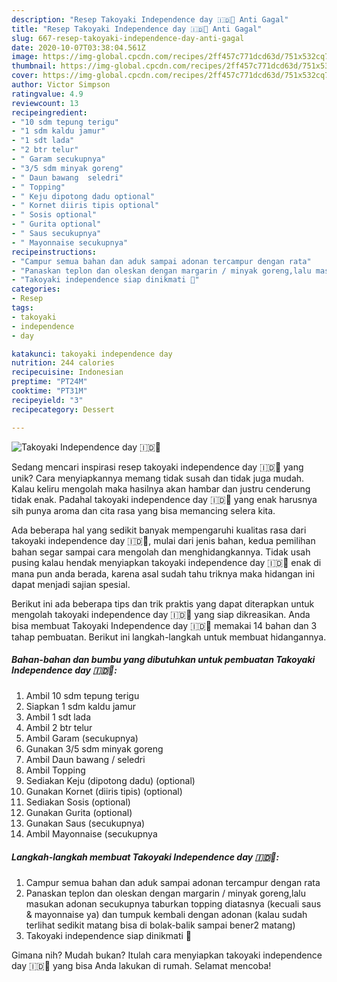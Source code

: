 ```yaml
---
description: "Resep Takoyaki Independence day 🇮🇩💋 Anti Gagal"
title: "Resep Takoyaki Independence day 🇮🇩💋 Anti Gagal"
slug: 667-resep-takoyaki-independence-day-anti-gagal
date: 2020-10-07T03:38:04.561Z
image: https://img-global.cpcdn.com/recipes/2ff457c771dcd63d/751x532cq70/takoyaki-independence-day-🇮🇩💋-foto-resep-utama.jpg
thumbnail: https://img-global.cpcdn.com/recipes/2ff457c771dcd63d/751x532cq70/takoyaki-independence-day-🇮🇩💋-foto-resep-utama.jpg
cover: https://img-global.cpcdn.com/recipes/2ff457c771dcd63d/751x532cq70/takoyaki-independence-day-🇮🇩💋-foto-resep-utama.jpg
author: Victor Simpson
ratingvalue: 4.9
reviewcount: 13
recipeingredient:
- "10 sdm tepung terigu"
- "1 sdm kaldu jamur"
- "1 sdt lada"
- "2 btr telur"
- " Garam secukupnya"
- "3/5 sdm minyak goreng"
- " Daun bawang  seledri"
- " Topping"
- " Keju dipotong dadu optional"
- " Kornet diiris tipis optional"
- " Sosis optional"
- " Gurita optional"
- " Saus secukupnya"
- " Mayonnaise secukupnya"
recipeinstructions:
- "Campur semua bahan dan aduk sampai adonan tercampur dengan rata"
- "Panaskan teplon dan oleskan dengan margarin / minyak goreng,lalu masukan adonan secukupnya taburkan topping diatasnya (kecuali saus &amp; mayonnaise ya) dan tumpuk kembali dengan adonan (kalau sudah terlihat sedikit matang bisa di bolak-balik sampai bener2 matang)"
- "Takoyaki independence siap dinikmati 💋"
categories:
- Resep
tags:
- takoyaki
- independence
- day

katakunci: takoyaki independence day 
nutrition: 244 calories
recipecuisine: Indonesian
preptime: "PT24M"
cooktime: "PT31M"
recipeyield: "3"
recipecategory: Dessert

---
```



![Takoyaki Independence day 🇮🇩💋](https://img-global.cpcdn.com/recipes/2ff457c771dcd63d/751x532cq70/takoyaki-independence-day-🇮🇩💋-foto-resep-utama.jpg)

Sedang mencari inspirasi resep takoyaki independence day 🇮🇩💋 yang unik? Cara menyiapkannya memang tidak susah dan tidak juga mudah. Kalau keliru mengolah maka hasilnya akan hambar dan justru cenderung tidak enak. Padahal takoyaki independence day 🇮🇩💋 yang enak harusnya sih punya aroma dan cita rasa yang bisa memancing selera kita.



Ada beberapa hal yang sedikit banyak mempengaruhi kualitas rasa dari takoyaki independence day 🇮🇩💋, mulai dari jenis bahan, kedua pemilihan bahan segar sampai cara mengolah dan menghidangkannya. Tidak usah pusing kalau hendak menyiapkan takoyaki independence day 🇮🇩💋 enak di mana pun anda berada, karena asal sudah tahu triknya maka hidangan ini dapat menjadi sajian spesial.


Berikut ini ada beberapa tips dan trik praktis yang dapat diterapkan untuk mengolah takoyaki independence day 🇮🇩💋 yang siap dikreasikan. Anda bisa membuat Takoyaki Independence day 🇮🇩💋 memakai 14 bahan dan 3 tahap pembuatan. Berikut ini langkah-langkah untuk membuat hidangannya.

<!--inarticleads1-->

##### Bahan-bahan dan bumbu yang dibutuhkan untuk pembuatan Takoyaki Independence day 🇮🇩💋:

1. Ambil 10 sdm tepung terigu
1. Siapkan 1 sdm kaldu jamur
1. Ambil 1 sdt lada
1. Ambil 2 btr telur
1. Ambil  Garam (secukupnya)
1. Gunakan 3/5 sdm minyak goreng
1. Ambil  Daun bawang / seledri
1. Ambil  Topping
1. Sediakan  Keju (dipotong dadu) (optional)
1. Gunakan  Kornet (diiris tipis) (optional)
1. Sediakan  Sosis (optional)
1. Gunakan  Gurita (optional)
1. Gunakan  Saus (secukupnya)
1. Ambil  Mayonnaise (secukupnya




<!--inarticleads2-->

##### Langkah-langkah membuat Takoyaki Independence day 🇮🇩💋:

1. Campur semua bahan dan aduk sampai adonan tercampur dengan rata
1. Panaskan teplon dan oleskan dengan margarin / minyak goreng,lalu masukan adonan secukupnya taburkan topping diatasnya (kecuali saus &amp; mayonnaise ya) dan tumpuk kembali dengan adonan (kalau sudah terlihat sedikit matang bisa di bolak-balik sampai bener2 matang)
1. Takoyaki independence siap dinikmati 💋




Gimana nih? Mudah bukan? Itulah cara menyiapkan takoyaki independence day 🇮🇩💋 yang bisa Anda lakukan di rumah. Selamat mencoba!
